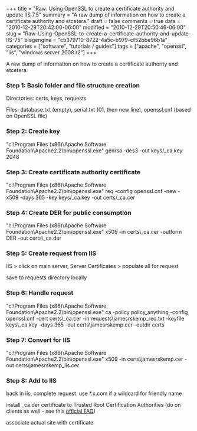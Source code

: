 +++
title = "Raw: Using OpenSSL to create a certificate authority and update IIS 7.5"
summary = "A raw dump of information on how to create a certificate authority and etcetera."
draft = false
comments = true
date = "2010-12-29T20:42:00-06:00"
modified = "2010-12-29T20:50:46-06:00"
slug = "Raw-Using-OpenSSL-to-create-a-certificate-authority-and-update-IIS-75"
blogengine = "cb379710-8722-4a5c-b979-cf52bbe96b1a"
categories = ["software", "tutorials / guides"]
tags = ["apache", "openssl", "iis", "windows server 2008 r2"]
+++

<p>A raw dump of information on how to create a certificate authority and etcetera.</p>
<h3>Step 1: Basic folder and file&nbsp;structure creation</h3>
<p>Directories: certs, keys, requests</p>
<p>Files: database.txt (empty), serial.txt (01, then&nbsp;new line), openssl.cnf (based on OpenSSL file)</p>
<h3>Step 2: Create key</h3>
<p>"c:\Program Files (x86)\Apache Software Foundation\Apache2.2\bin\openssl.exe" genrsa -des3 -out keys/_ca.key 2048</p>
<h3>Step 3: Create certificate authority certificate</h3>
<p>"c:\Program Files (x86)\Apache Software Foundation\Apache2.2\bin\openssl.exe" req -config openssl.cnf -new -x509 -days 365 -key keys/_ca.key -out certs/_ca.cer</p>
<h3>Step 4: Create DER for public consumption</h3>
<p>"c:\Program Files (x86)\Apache Software Foundation\Apache2.2\bin\openssl.exe" x509 -in certs\_ca.cer -outform DER -out certs\_ca.der</p>
<h3>Step 5: Create request from IIS</h3>
<p>IIS &gt; click on main server, Server Certificates &gt; populate all for request</p>
<p>save to requests directory locally</p>
<h3>Step 6: Handle request</h3>
<p>"c:\Program Files (x86)\Apache Software Foundation\Apache2.2\bin\openssl.exe" ca -policy policy_anything -config openssl.cnf -cert certs\_ca.cer -in requests\jamesrskemp_req.txt -keyfile keys\_ca.key -days 365 -out certs\jamesrskemp.cer -outdir certs</p>
<h3>Step 7: Convert for IIS</h3>
<p>"c:\Program Files (x86)\Apache Software Foundation\Apache2.2\bin\openssl.exe" x509 -in certs\jamesrskemp.cer -out certs\jamesrskemp_iis.cer</p>
<h3>Step 8: Add to IIS</h3>
<p>back in iis, complete request. use *.x.com if a wildcard for friendly name</p>
<p>install _ca.der certificate to Trusted Root Certification Authorities (do on clients as well - see this <a rel="external" href="http://www.openssl.org/support/faq.html#USER12">official FAQ</a>)</p>
<p>associate actual site with certificate</p>
